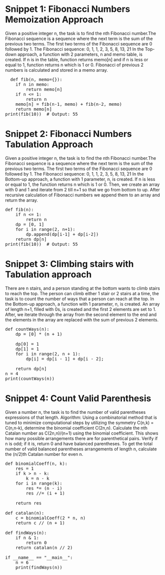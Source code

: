 # Snippet 1: Fibonacci Numbers Memoization Approach
Given a positive integer n, the task is to find the nth Fibonacci number.The Fibonacci sequence is a sequence where the next term is the sum of the previous two terms. The first two terms of the Fibonacci sequence are 0 followed by 1. The Fibonacci sequence: 0, 1, 1, 2, 3, 5, 8, 13, 21
In the Top-down approach, a function with 2 parameters, n and memo table, is created. If n is in the table, function returns memo[n] and if n is less or equal to 1, function returns n which is 1 or 0. Fibonacci of previous 2 numbers is calculated and stored in a memo array. 
<pre>
  def fib(n, memo={}):
    if n in memo:
        return memo[n]
    if n <= 1:
        return n
    memo[n] = fib(n-1, memo) + fib(n-2, memo)
    return memo[n]
print(fib(10))  # Output: 55
</pre>

# Snippet 2: Fibonacci Numbers Tabulation Approach
Given a positive integer n, the task is to find the nth Fibonacci number.The Fibonacci sequence is a sequence where the next term is the sum of the previous two terms. The first two terms of the Fibonacci sequence are 0 followed by 1. The Fibonacci sequence: 0, 1, 1, 2, 3, 5, 8, 13, 21
In the Bottom-up approach, a function with 1 parameter, n, is created. If n is less or equal to 1, the function returns n which is 1 or 0. Then, we create an array with 0 and 1 and iterate from 2 till n+1 so that we go from bottom to up. After recursive calculation of Fibonacci numbers we append them to an array and return the array.
<pre>
def fib(n):
    if n <= 1:
        return n
    dp = [0, 1]
    for i in range(2, n+1):
        dp.append(dp[i-1] + dp[i-2])
    return dp[n]
print(fib(10))  # Output: 55
</pre>

# Snippet 3: Climbing stairs with Tabulation approach
There are n stairs, and a person standing at the bottom wants to climb stairs to reach the top. The person can climb either 1 stair or 2 stairs at a time, the task is to count the number of ways that a person can reach at the top.
In the Bottom-up approach, a function with 1 parameter, n, is created. An array of length n+1, filled with 0s, is created and the first 2 elements are set to 1. After, we iterate through the array from the second element to the end and the elements in the array are replaced with the sum of previous 2 elements.
<pre>
def countWays(n):
    dp = [0] * (n + 1)
  
    dp[0] = 1
    dp[1] = 1
    for i in range(2, n + 1):
        dp[i] = dp[i - 1] + dp[i - 2]; 
  
    return dp[n]
n = 4
print(countWays(n))
</pre>

# Snippet 4: Count Valid Parenthesis
Given a number n, the task is to find the number of valid parentheses expressions of that length. 
Algorithm:
Using a combinatorial method that is tuned to minimize computational steps by utilizing the symmetry C(n,k) = C(n,n-k), determine the binomial coefficient C(2n,n). 
Calculate the nth Catalan number as C(2n,n)/(n+1) using the binomial coefficient. This shows how many possible arrangements there are for parenthetical pairs.
Verify if n is odd; if it is, return 0 and have balanced parentheses.
To get the total number of valid balanced parentheses arrangements of length n, calculate the (n/2)th Catalan number for even n.
<pre>
def binomialCoeff(n, k):
    res = 1
    if k > n - k:
        k = n - k
    for i in range(k):
        res *= (n - i)
        res //= (i + 1)

    return res

def catalan(n):
    c = binomialCoeff(2 * n, n)
    return c // (n + 1)

def findWays(n): 
    if n & 1:
        return 0
    return catalan(n // 2)

if __name__ == "__main__":
    n = 6
    print(findWays(n))
</pre>
